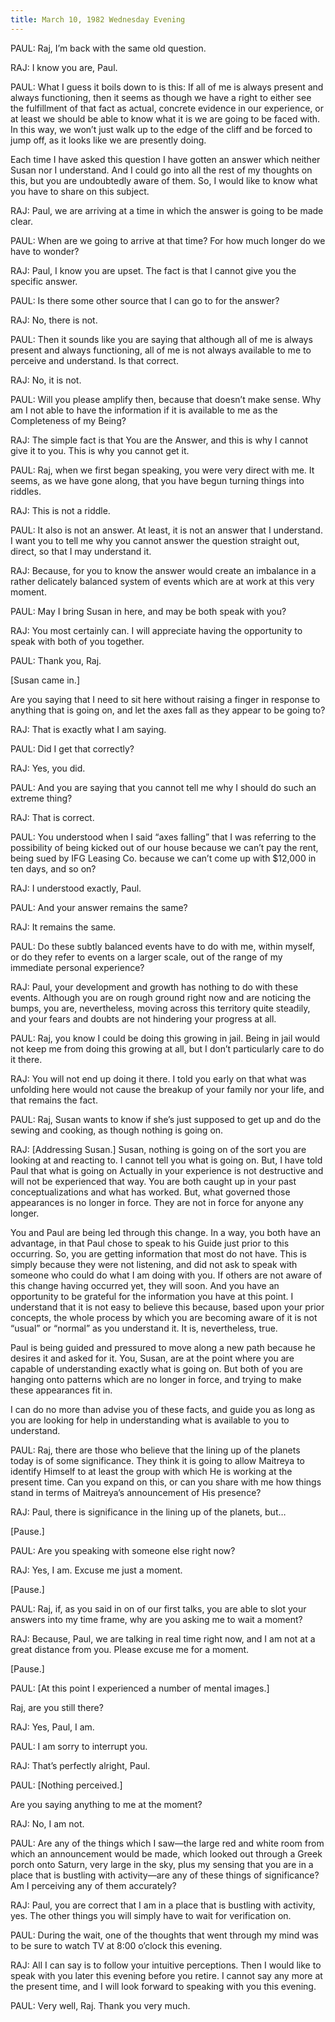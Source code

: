 ```yaml
---
title: March 10, 1982 Wednesday Evening 
---
```


PAUL: Raj, I’m back with the same old question.

RAJ: I know you are, Paul.

PAUL: What I guess it boils down to is this: If all of me is always present and
always functioning, then it seems as though we have a right to either see the
fulfillment of that fact as actual, concrete evidence in our experience, or at
least we should be able to know what it is we are going to be faced with. In
this way, we won’t just walk up to the edge of the cliff and be forced to jump
off, as it looks like we are presently doing.

Each time I have asked this question I have gotten an answer which neither
Susan nor I understand. And I could go into all the rest of my thoughts on
this, but you are undoubtedly aware of them. So, I would like to know what you
have to share on this subject.

RAJ: Paul, we are arriving at a time in which the answer is going to be made
clear.

PAUL: When are we going to arrive at that time? For how much longer do we have
to wonder?

RAJ: Paul, I know you are upset. The fact is that I cannot give you the
specific answer.

PAUL: Is there some other source that I can go to for the answer?

RAJ: No, there is not.

PAUL: Then it sounds like you are saying that although all of me is always
present and always functioning, all of me is not always available to me to
perceive and understand. Is that correct.

RAJ: No, it is not.

PAUL: Will you please amplify then, because that doesn’t make sense. Why am I
not able to have the information if it is available to me as the Completeness
of my Being?

RAJ: The simple fact is that You are the Answer, and this is why I cannot give
it to you. This is why you cannot get it.

PAUL: Raj, when we first began speaking, you were very direct with me. It
seems, as we have gone along, that you have begun turning things into riddles.

RAJ: This is not a riddle.

PAUL: It also is not an answer. At least, it is not an answer that I
understand. I want you to tell me why you cannot answer the question straight
out, direct, so that I may understand it.

RAJ: Because, for you to know the answer would create an imbalance in a rather
delicately balanced system of events which are at work at this very moment.

PAUL: May I bring Susan in here, and may be both speak with you?

RAJ: You most certainly can. I will appreciate having the opportunity to speak
with both of you together.

PAUL: Thank you, Raj.

[Susan came in.]

Are you saying that I need to sit here without raising a finger in response to
anything that is going on, and let the axes fall as they appear to be going to?

RAJ: That is exactly what I am saying.

PAUL: Did I get that correctly?

RAJ: Yes, you did.

PAUL: And you are saying that you cannot tell me why I should do such an
extreme thing?

RAJ: That is correct.

PAUL: You understood when I said “axes falling” that I was referring to the
possibility of being kicked out of our house because we can’t pay the rent,
being sued by IFG Leasing Co. because we can’t come up with $12,000 in ten
days, and so on?

RAJ: I understood exactly, Paul.

PAUL: And your answer remains the same?

RAJ: It remains the same.

PAUL: Do these subtly balanced events have to do with me, within myself, or do
they refer to events on a larger scale, out of the range of my immediate
personal experience?

RAJ: Paul, your development and growth has nothing to do with these events.
Although you are on rough ground right now and are noticing the bumps, you are,
nevertheless, moving across this territory quite steadily, and your fears and
doubts are not hindering your progress at all.

PAUL: Raj, you know I could be doing this growing in jail. Being in jail would
not keep me from doing this growing at all, but I don’t particularly care to do
it there.

RAJ: You will not end up doing it there. I told you early on that what was
unfolding here would not cause the breakup of your family nor your life, and
that remains the fact.

PAUL: Raj, Susan wants to know if she’s just supposed to get up and do the
sewing and cooking, as though nothing is going on.

RAJ: [Addressing Susan.] Susan, nothing is going on of the sort you are looking
at and reacting to. I cannot tell you what is going on. But, I have told Paul
that what is going on Actually in your experience is not destructive and will
not be experienced that way. You are both caught up in your past
conceptualizations and what has worked. But, what governed those appearances is
no longer in force. They are not in force for anyone any longer.

You and Paul are being led through this change. In a way, you both have an
advantage, in that Paul chose to speak to his Guide just prior to this
occurring. So, you are getting information that most do not have. This is
simply because they were not listening, and did not ask to speak with someone
who could do what I am doing with you. If others are not aware of this change
having occurred yet, they will soon. And you have an opportunity to be grateful
for the information you have at this point. I understand that it is not easy to
believe this because, based upon your prior concepts, the whole process by
which you are becoming aware of it is not “usual” or “normal” as you understand
it. It is, nevertheless, true.

Paul is being guided and pressured to move along a new path because he desires
it and asked for it. You, Susan, are at the point where you are capable of
understanding exactly what is going on. But both of you are hanging onto
patterns which are no longer in force, and trying to make these appearances fit
in.

I can do no more than advise you of these facts, and guide you as long as you
are looking for help in understanding what is available to you to understand.

PAUL: Raj, there are those who believe that the lining up of the planets today
is of some significance. They think it is going to allow Maitreya to identify
Himself to at least the group with which He is working at the present time. Can
you expand on this, or can you share with me how things stand in terms of
Maitreya’s announcement of His presence?

RAJ: Paul, there is significance in the lining up of the planets, but&hellip;

[Pause.]

PAUL: Are you speaking with someone else right now?

RAJ: Yes, I am. Excuse me just a moment.

[Pause.]

PAUL: Raj, if, as you said in on of our first talks, you are able to slot your
answers into my time frame, why are you asking me to wait a moment?

RAJ: Because, Paul, we are talking in real time right now, and I am not at a
great distance from you. Please excuse me for a moment.

[Pause.]

PAUL: [At this point I experienced a number of mental images.]

Raj, are you still there?

RAJ: Yes, Paul, I am.

PAUL: I am sorry to interrupt you.

RAJ: That’s perfectly alright, Paul.

PAUL: [Nothing perceived.]

Are you saying anything to me at the moment?

RAJ: No, I am not.

PAUL: Are any of the things which I saw—the large red and white room from which
an announcement would be made, which looked out through a Greek porch onto
Saturn, very large in the sky, plus my sensing that you are in a place that is
bustling with activity—are any of these things of significance? Am I perceiving
any of them accurately?

RAJ: Paul, you are correct that I am in a place that is bustling with activity,
yes. The other things you will simply have to wait for verification on.

PAUL: During the wait, one of the thoughts that went through my mind was to be
sure to watch TV at 8:00 o’clock this evening.

RAJ: All I can say is to follow your intuitive perceptions. Then I would like
to speak with you later this evening before you retire. I cannot say any more
at the present time, and I will look forward to speaking with you this evening.

PAUL: Very well, Raj. Thank you very much.


